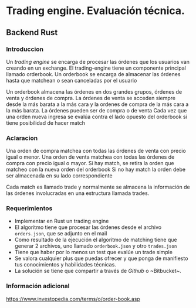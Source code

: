 # Trading engine. Evaluación técnica.

## Backend Rust

### Introduccion

Un *trading engine* se encarga de procesar las órdenes que los usuarios van creando en un exchange. El trading-engine tiene un componente principal llamado orderbook. Un orderbook se encarga de almacenar las órdenes hasta que matchean o sean canceladas por el usuario

Un orderbook almacena las órdenes en dos grandes grupos, órdenes de venta y órdenes de compra. La órdenes de venta se acceden siempre desde la más barata a la más cara y la ordenes de compra de la más cara a la más barata.
La órdenes pueden ser de compra o de venta
Cada vez que una orden nueva ingresa se evalúa contra el lado opuesto del orderbook si tiene posibilidad de hacer match

### Aclaracion
Una orden de compra matchea con todas las órdenes de venta con precio igual o menor. Una orden de venta matchea con todas las órdenes de compra con precio igual o mayor.
Si hay match, se retira la orden que matcheo con la nueva orden del orderbook
Si no hay match la orden debe ser almacenada en su lado correspondiente 

Cada match es llamado trade y normalmente se almacena la información de las órdenes involucradas en una estructura llamada trades.

### Requerimientos

- Implementar en Rust un trading engine
- El algoritmo tiene que procesar las órdenes desde el archivo `orders.json`, que se adjunto en el mail
- Como resultado de la ejecución el algoritmo de matching tiene que generar 2 archivos, uno llamado `orderbook.json` y otro `trades.json`
- Tiene que haber por lo menos un test que evalúe un trade simple
- Se valora cualquier plus que puedas ofrecer y que ponga de manifiesto tus conocimientos y habilidades técnicas.
- La solución se tiene que compartir a través de _Github_ o ~Bitbucket~.

### Información adicional
https://www.investopedia.com/terms/o/order-book.asp
